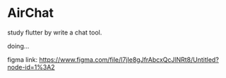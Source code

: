 # AirChat

study flutter by write a chat tool.

doing...

figma link: https://www.figma.com/file/l7jIe8gJfrAbcxQcJlNRt8/Untitled?node-id=1%3A2
